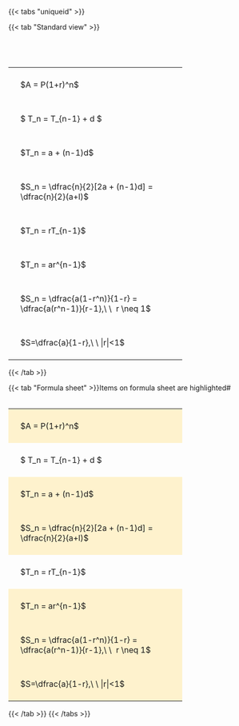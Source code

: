 ---
---

{{< tabs "uniqueid" >}}

{{< tab "Standard view" >}}

#  
<br>
<style type="text/css">
#T_0b8f1 th.col_heading {
  text-align: left;
  font-size: 1em;
}
#T_0b8f1 td {
  text-align: left;
  font-size: 1em;
  padding: 1.5em;
}
#T_0b8f1_row0_col0, #T_0b8f1_row1_col0, #T_0b8f1_row2_col0, #T_0b8f1_row3_col0, #T_0b8f1_row4_col0, #T_0b8f1_row5_col0, #T_0b8f1_row6_col0, #T_0b8f1_row7_col0 {
  width: 300px;
  white-space: pre-wrap;
}
</style>
<table id="T_0b8f1">
  <thead>
  </thead>
  <tbody>
    <tr>
      <td id="T_0b8f1_row0_col0" class="data row0 col0" >$A = P(1+r)^n$</td>
    </tr>
    <tr>
      <td id="T_0b8f1_row1_col0" class="data row1 col0" >$ T_n = T_{n-1} + d $</td>
    </tr>
    <tr>
      <td id="T_0b8f1_row2_col0" class="data row2 col0" >$T_n = a + (n-1)d$</td>
    </tr>
    <tr>
      <td id="T_0b8f1_row3_col0" class="data row3 col0" >$S_n = \dfrac{n}{2}[2a + (n-1)d] = \dfrac{n}{2}(a+l)$</td>
    </tr>
    <tr>
      <td id="T_0b8f1_row4_col0" class="data row4 col0" >$T_n = rT_{n-1}$</td>
    </tr>
    <tr>
      <td id="T_0b8f1_row5_col0" class="data row5 col0" >$T_n = ar^{n-1}$</td>
    </tr>
    <tr>
      <td id="T_0b8f1_row6_col0" class="data row6 col0" >$S_n = \dfrac{a(1-r^n)}{1-r} = \dfrac{a(r^n-1)}{r-1},\ \  r \neq 1$</td>
    </tr>
    <tr>
      <td id="T_0b8f1_row7_col0" class="data row7 col0" >$S=\dfrac{a}{1-r},\ \ |r|<1$</td>
    </tr>
  </tbody>
</table>
{{< /tab >}}

{{< tab "Formula sheet" >}}Items on formula sheet are highlighted#  
<br>
<style type="text/css">
#T_5f7f8 th.col_heading {
  text-align: left;
  font-size: 1em;
}
#T_5f7f8 td {
  text-align: left;
  font-size: 1em;
  padding: 1.5em;
}
#T_5f7f8_row0_col0, #T_5f7f8_row2_col0, #T_5f7f8_row3_col0, #T_5f7f8_row5_col0, #T_5f7f8_row6_col0, #T_5f7f8_row7_col0 {
  width: 300px;
  background-color: rgba(255,194,10, 0.2);
  white-space: pre-wrap;
}
#T_5f7f8_row1_col0, #T_5f7f8_row4_col0 {
  width: 300px;
  white-space: pre-wrap;
}
</style>
<table id="T_5f7f8">
  <thead>
  </thead>
  <tbody>
    <tr>
      <td id="T_5f7f8_row0_col0" class="data row0 col0" >$A = P(1+r)^n$</td>
    </tr>
    <tr>
      <td id="T_5f7f8_row1_col0" class="data row1 col0" >$ T_n = T_{n-1} + d $</td>
    </tr>
    <tr>
      <td id="T_5f7f8_row2_col0" class="data row2 col0" >$T_n = a + (n-1)d$</td>
    </tr>
    <tr>
      <td id="T_5f7f8_row3_col0" class="data row3 col0" >$S_n = \dfrac{n}{2}[2a + (n-1)d] = \dfrac{n}{2}(a+l)$</td>
    </tr>
    <tr>
      <td id="T_5f7f8_row4_col0" class="data row4 col0" >$T_n = rT_{n-1}$</td>
    </tr>
    <tr>
      <td id="T_5f7f8_row5_col0" class="data row5 col0" >$T_n = ar^{n-1}$</td>
    </tr>
    <tr>
      <td id="T_5f7f8_row6_col0" class="data row6 col0" >$S_n = \dfrac{a(1-r^n)}{1-r} = \dfrac{a(r^n-1)}{r-1},\ \  r \neq 1$</td>
    </tr>
    <tr>
      <td id="T_5f7f8_row7_col0" class="data row7 col0" >$S=\dfrac{a}{1-r},\ \ |r|<1$</td>
    </tr>
  </tbody>
</table>
{{< /tab >}}
{{< /tabs >}}